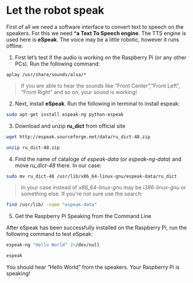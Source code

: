 # Let the robot speak 

First of all we need a software interface to convert text to speech on the speakers. For this we need ***a Text To Speech engine**. The TTS engine is used here is **eSpeak**.  The voice may be a little robotic, however it runs offline.

1. First let’s test if the audio is working on the Raspberry Pi (or any other PCs).  Run the following command:

```hash
aplay /usr/share/sounds/alsa/*
```

> If you are able to hear the sounds like “Front Center”,”Front Left”, “Front Right” and so on, your sound is working!  

2. Next, install **eSpeak**.  Run the following in terminal to install espeak:

```bash
sudo apt-get install espeak-ng python-espeak
```

3. Download and unzip **ru_dict** from official site 

```bash
wget http://espeak.sourceforge.net/data/ru_dict-48.zip

unzip ru_dict-48.zip
```

4. Find the name of cataloge of *espeak-data* (or *espeak-ng-data*) and move *ru_dict-48* there. In our case:

```bash
sudo mv ru_dict-48 /usr/lib/x86_64-linux-gnu/espeak-data/ru_dict
```

> In your case instead of *x86_64-linux-gnu* may be *i386-linux-gnu* or something else. If you're not sure use the search:

```bash
find /usr/lib/ -name "espeak-data"
```

5. Get the Raspberry Pi Speaking from the Command Line

After eSpeak has been successfully installed on the Raspberry Pi, run the following command to test eSpeak:

```bash
espeak-ng "Hello World" 2>/dev/null

espeak 
```


You should hear “Hello World” from the speakers.  Your Raspberry Pi is speaking!